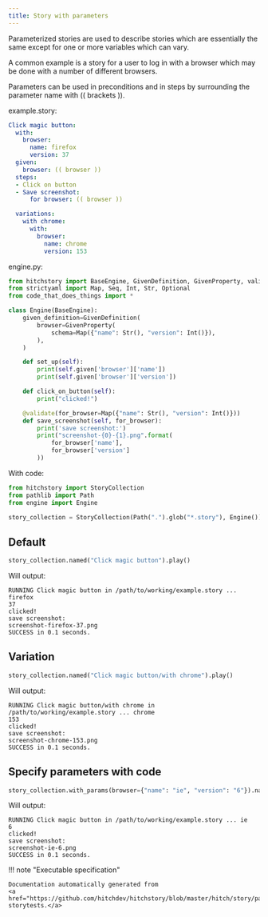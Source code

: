 ```yaml
---
title: Story with parameters
---
```




Parameterized stories are used to describe stories
which are essentially the same except for one or more
variables which can vary.

A common example is a story for a user to log in with
a browser which may be done with a number of different
browsers.

Parameters can be used in preconditions and in steps
by surrounding the parameter name with (( brackets )).




example.story:

```yaml
Click magic button:
  with:
    browser:
      name: firefox
      version: 37
  given:
    browser: (( browser ))
  steps:
  - Click on button
  - Save screenshot:
      for browser: (( browser ))

  variations:
    with chrome:
      with:
        browser:
          name: chrome
          version: 153
```
engine.py:

```python
from hitchstory import BaseEngine, GivenDefinition, GivenProperty, validate
from strictyaml import Map, Seq, Int, Str, Optional
from code_that_does_things import *

class Engine(BaseEngine):
    given_definition=GivenDefinition(
        browser=GivenProperty(
            schema=Map({"name": Str(), "version": Int()}),
        ),
    )

    def set_up(self):
        print(self.given['browser']['name'])
        print(self.given['browser']['version'])

    def click_on_button(self):
        print("clicked!")

    @validate(for_browser=Map({"name": Str(), "version": Int()}))
    def save_screenshot(self, for_browser):
        print('save screenshot:')
        print("screenshot-{0}-{1}.png".format(
            for_browser['name'],
            for_browser['version']
        ))
```

With code:

```python
from hitchstory import StoryCollection
from pathlib import Path
from engine import Engine

story_collection = StoryCollection(Path(".").glob("*.story"), Engine())

```




## Default







```python
story_collection.named("Click magic button").play()

```

Will output:
```
RUNNING Click magic button in /path/to/working/example.story ... firefox
37
clicked!
save screenshot:
screenshot-firefox-37.png
SUCCESS in 0.1 seconds.
```





## Variation







```python
story_collection.named("Click magic button/with chrome").play()

```

Will output:
```
RUNNING Click magic button/with chrome in /path/to/working/example.story ... chrome
153
clicked!
save screenshot:
screenshot-chrome-153.png
SUCCESS in 0.1 seconds.
```





## Specify parameters with code







```python
story_collection.with_params(browser={"name": "ie", "version": "6"}).named("Click magic button").play()

```

Will output:
```
RUNNING Click magic button in /path/to/working/example.story ... ie
6
clicked!
save screenshot:
screenshot-ie-6.png
SUCCESS in 0.1 seconds.
```










!!! note "Executable specification"

    Documentation automatically generated from 
    <a href="https://github.com/hitchdev/hitchstory/blob/master/hitch/story/parameterization.story">parameterization.story
    storytests.</a>

